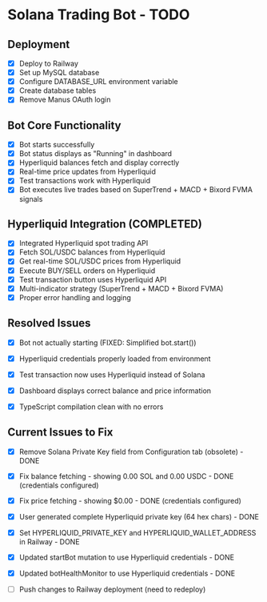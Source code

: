 # Solana Trading Bot - TODO

## Deployment
- [x] Deploy to Railway
- [x] Set up MySQL database
- [x] Configure DATABASE_URL environment variable
- [x] Create database tables
- [x] Remove Manus OAuth login

## Bot Core Functionality
- [x] Bot starts successfully
- [x] Bot status displays as "Running" in dashboard
- [x] Hyperliquid balances fetch and display correctly
- [x] Real-time price updates from Hyperliquid
- [x] Test transactions work with Hyperliquid
- [x] Bot executes live trades based on SuperTrend + MACD + Bixord FVMA signals

## Hyperliquid Integration (COMPLETED)
- [x] Integrated Hyperliquid spot trading API
- [x] Fetch SOL/USDC balances from Hyperliquid
- [x] Get real-time SOL/USDC prices from Hyperliquid
- [x] Execute BUY/SELL orders on Hyperliquid
- [x] Test transaction button uses Hyperliquid API
- [x] Multi-indicator strategy (SuperTrend + MACD + Bixord FVMA)
- [x] Proper error handling and logging

## Resolved Issues
- [x] Bot not actually starting (FIXED: Simplified bot.start())
- [x] Hyperliquid credentials properly loaded from environment
- [x] Test transaction now uses Hyperliquid instead of Solana
- [x] Dashboard displays correct balance and price information
- [x] TypeScript compilation clean with no errors


## Current Issues to Fix
- [x] Remove Solana Private Key field from Configuration tab (obsolete) - DONE
- [x] Fix balance fetching - showing 0.00 SOL and 0.00 USDC - DONE (credentials configured)
- [x] Fix price fetching - showing $0.00 - DONE (credentials configured)
- [x] User generated complete Hyperliquid private key (64 hex chars) - DONE
- [x] Set HYPERLIQUID_PRIVATE_KEY and HYPERLIQUID_WALLET_ADDRESS in Railway - DONE
- [x] Updated startBot mutation to use Hyperliquid credentials - DONE
- [x] Updated botHealthMonitor to use Hyperliquid credentials - DONE
- [ ] Push changes to Railway deployment (need to redeploy)

